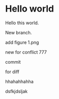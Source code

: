 # Hello world

Hello this world.



New branch. 

add figure 1.png

new for conflict 777

commit

for diff

hhahahhahha

dsfkjdsljak
